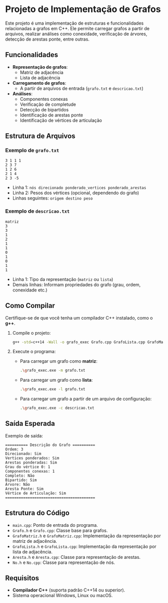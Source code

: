 
# Projeto de Implementação de Grafos

Este projeto é uma implementação de estruturas e funcionalidades relacionadas a grafos em C++. Ele permite carregar grafos a partir de arquivos, realizar análises como conexidade, verificação de árvores, detecção de arestas ponte, entre outras.

## Funcionalidades

- **Representação de grafos**:
  - Matriz de adjacência
  - Lista de adjacência
- **Carregamento de grafos**:
  - A partir de arquivos de entrada (`grafo.txt` e `descricao.txt`)
- **Análises**:
  - Componentes conexas
  - Verificação de completude
  - Detecção de bipartidos
  - Identificação de arestas ponte
  - Identificação de vértices de articulação

## Estrutura de Arquivos

### Exemplo de `grafo.txt`

```
3 1 1 1
2 3 7
1 2 6
2 1 4
2 3 -5
```
- Linha 1: `nós direcionado ponderado_vertices ponderado_arestas`
- Linha 2: Pesos dos vértices (opcional, dependendo do grafo)
- Linhas seguintes: `origem destino peso`

### Exemplo de `descricao.txt`

```
matriz
3
3
1
2
1
1
0
1
0
1
1
```
- Linha 1: Tipo da representação (`matriz` ou `lista`)
- Demais linhas: Informam propriedades do grafo (grau, ordem, conexidade etc.)

## Como Compilar

Certifique-se de que você tenha um compilador C++ instalado, como o **g++**.

1. Compile o projeto:
   ```bash
   g++ -std=c++14 -Wall -o grafo_exec Grafo.cpp GrafoLista.cpp GrafoMatriz.cpp Aresta.cpp No.cpp main.cpp
   ```

2. Execute o programa:
   - Para carregar um grafo como **matriz**:
     ```bash
     .\grafo_exec.exe -m grafo.txt
     ```
   - Para carregar um grafo como **lista**:
     ```bash
     .\grafo_exec.exe -l grafo.txt
     ```
   - Para carregar um grafo a partir de um arquivo de configuração:
     ```bash
     .\grafo_exec.exe -c descricao.txt
     ```

## Saída Esperada

Exemplo de saída:

```
========== Descrição do Grafo ==========
Ordem: 3
Direcionado: Sim
Vertices ponderados: Sim
Arestas ponderadas: Sim
Grau do vértice 0: 1
Componentes conexas: 1
Completo: Não
Bipartido: Sim
Árvore: Não
Aresta Ponte: Sim
Vértice de Articulação: Sim
========================================
```

## Estrutura do Código

- `main.cpp`: Ponto de entrada do programa.
- `Grafo.h` e `Grafo.cpp`: Classe base para grafos.
- `GrafoMatriz.h` e `GrafoMatriz.cpp`: Implementação da representação por matriz de adjacência.
- `GrafoLista.h` e `GrafoLista.cpp`: Implementação da representação por lista de adjacência.
- `Aresta.h` e `Aresta.cpp`: Classe para representação de arestas.
- `No.h` e `No.cpp`: Classe para representação de nós.

## Requisitos

- **Compilador C++** (suporta padrão C++14 ou superior).
- Sistema operacional Windows, Linux ou macOS.